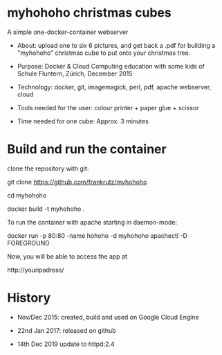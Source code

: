 # myhohoho christmas cubes

A simple one-docker-container webserver

- About:
upload one to six 6 pictures, and get back a .pdf for building a "myhohoho" christmas cube to put onto your christmas tree.

- Purpose:
Docker & Cloud Computing education with some kids of Schule Fluntern, Zürich, December 2015

- Technology:
docker, git, imagemagick, perl, pdf, apache webserver, cloud

- Tools needed for the user:
colour printer + paper glue + scissor

- Time needed for one cube:
Approx. 3 minutes

# Build and run the container

clone the repository with git:

git clone https://github.com/frankrutz/myhohoho

cd myhohoho

docker build -t myhohoho .

To run the container with apache starting in daemon-mode:

docker run -p 80:80 -name hohoho -d myhohoho apachectl -D FOREGROUND

Now, you will be able to access the app at

http://youripadress/

# History
- Nov/Dec 2015:
created, build and used on Google Cloud Engine

- 22nd Jan 2017:
released on github
- 14th Dec 2019
update to httpd:2.4
 
